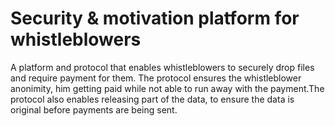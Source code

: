 # Security & motivation platform for whistleblowers

A platform and protocol that enables whistleblowers to securely drop files and require payment for them. The protocol ensures the whistleblower anonimity, him getting paid while not able to run away with the payment.The protocol also enables releasing part of the data, to ensure the data is original before payments are being sent.
